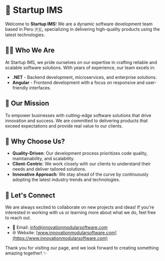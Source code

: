 # 🚀 Startup IMS

Welcome to **Startup IMS**! We are a dynamic software development team based in Peru 🇵🇪, specializing in delivering high-quality products using the latest technologies.

## 👨‍💻 Who We Are

At Startup IMS, we pride ourselves on our expertise in crafting reliable and scalable software solutions. With years of experience, our team excels in:

- **.NET** - Backend development, microservices, and enterprise solutions.
- **Angular** - Frontend development with a focus on responsive and user-friendly interfaces.

## 🎯 Our Mission

To empower businesses with cutting-edge software solutions that drive innovation and success. We are committed to delivering products that exceed expectations and provide real value to our clients.

## 🌟 Why Choose Us?

- **Quality-Driven**: Our development process prioritizes code quality, maintainability, and scalability.
- **Client-Centric**: We work closely with our clients to understand their needs and deliver tailored solutions.
- **Innovative Approach**: We stay ahead of the curve by continuously adopting the latest industry trends and technologies.

## 🤝 Let's Connect

We are always excited to collaborate on new projects and ideas! If you're interested in working with us or learning more about what we do, feel free to reach out.

- 📧 Email: [info@innovationmodularsoftware.com](mailto:info@innovationmodularsoftware.com)
- 🌐 Website: [www.innovationmodularsoftware.com](https://www.innovationmodularsoftware.com)

Thank you for visiting our page, and we look forward to creating something amazing together! ✨
